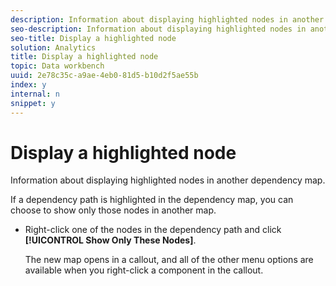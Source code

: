 ```yaml
---
description: Information about displaying highlighted nodes in another dependency map.
seo-description: Information about displaying highlighted nodes in another dependency map.
seo-title: Display a highlighted node
solution: Analytics
title: Display a highlighted node
topic: Data workbench
uuid: 2e78c35c-a9ae-4eb0-81d5-b10d2f5ae55b
index: y
internal: n
snippet: y
---
```


# Display a highlighted node

Information about displaying highlighted nodes in another dependency map.

If a dependency path is highlighted in the dependency map, you can choose to show only those nodes in another map.

* Right-click one of the nodes in the dependency path and click **[!UICONTROL Show Only These Nodes]**.

  The new map opens in a callout, and all of the other menu options are available when you right-click a component in the callout.

